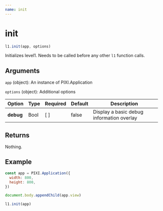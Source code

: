 ```yaml
---
name: init
---
```


# init

```js
l1.init(app, options)
```

Initializes level1. Needs to be called before any other `l1` function calls.

## Arguments

`app` (object): An instance of PIXI.Application

`options` (object): Additional options

Option | Type | Required | Default | Description
-- | -- | -- | -- | -- |
**debug** | Bool | [ ] | false | Display a basic debug information overlay

## Returns

Nothing.

## Example

```js
const app = PIXI.Application({
  width: 800,
  height: 800,
})

document.body.appendChild(app.view)

l1.init(app)
```
